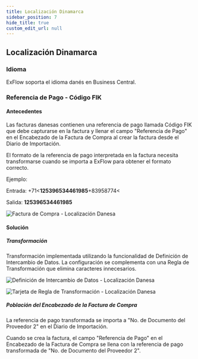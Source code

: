 ```yaml
---
title: Localización Dinamarca
sidebar_position: 7
hide_title: true
custom_edit_url: null
---
```

## Localización Dinamarca

### Idioma

ExFlow soporta el idioma danés en Business Central.

### Referencia de Pago - Código FIK

#### Antecedentes

Las facturas danesas contienen una referencia de pago llamada Código FIK que debe capturarse en la factura y llenar el campo "Referencia de Pago" en el Encabezado de la Factura de Compra al crear la factura desde el Diario de Importación.

El formato de la referencia de pago interpretada en la factura necesita transformarse cuando se importa a ExFlow para obtener el formato correcto.

Ejemplo:

Entrada: +71\<**125396534461985**+83958774\<

Salida: **125396534461985**

![Factura de Compra - Localización Danesa](@site/static/img/media/image361.png)

#### Solución

##### Transformación

Transformación implementada utilizando la funcionalidad de Definición de Intercambio de Datos. La configuración se complementa con una Regla de Transformación que elimina caracteres innecesarios.

![Definición de Intercambio de Datos - Localización Danesa](@site/static/img/media/image362.png)

![Tarjeta de Regla de Transformación - Localización Danesa](@site/static/img/media/image363.png)

##### Población del Encabezado de la Factura de Compra

La referencia de pago transformada se importa a "No. de Documento del Proveedor 2" en el Diario de Importación.

Cuando se crea la factura, el campo "Referencia de Pago" en el Encabezado de la Factura de Compra se llena con la referencia de pago transformada de "No. de Documento del Proveedor 2".